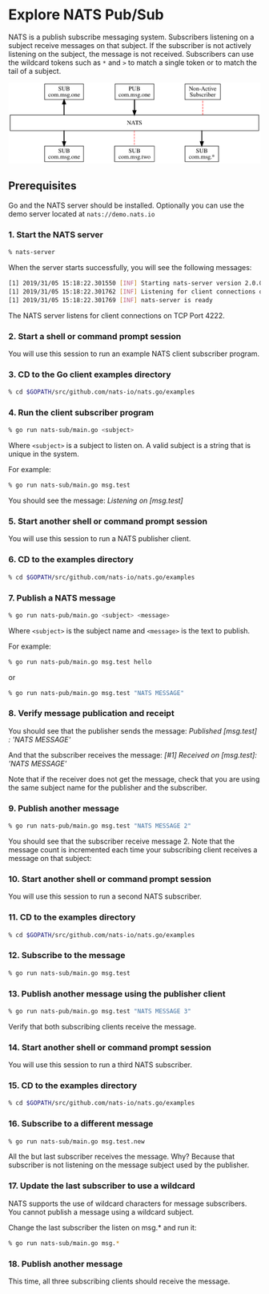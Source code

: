 # Explore NATS Pub/Sub

NATS is a publish subscribe messaging system. Subscribers listening on a subject receive messages on that subject. If the subscriber is not actively listening on the subject, the message is not received. Subscribers can use the wildcard tokens such as `*` and `>` to match a single token or to match the tail of a subject.

![](../../.gitbook/assets/pubsubtut.svg)

## Prerequisites

Go and the NATS server should be installed. Optionally you can use the demo server located at `nats://demo.nats.io`

### 1. Start the NATS server

```bash
% nats-server
```

When the server starts successfully, you will see the following messages:

```bash
[1] 2019/31/05 15:18:22.301550 [INF] Starting nats-server version 2.0.0
[1] 2019/31/05 15:18:22.301762 [INF] Listening for client connections on 0.0.0.0:4222
[1] 2019/31/05 15:18:22.301769 [INF] nats-server is ready
```

The NATS server listens for client connections on TCP Port 4222.

### 2. Start a shell or command prompt session

You will use this session to run an example NATS client subscriber program.

### 3. CD to the Go client examples directory

```bash
% cd $GOPATH/src/github.com/nats-io/nats.go/examples
```

### 4. Run the client subscriber program

```bash
% go run nats-sub/main.go <subject>
```

Where `<subject>` is a subject to listen on. A valid subject is a string that is unique in the system.

For example:

```bash
% go run nats-sub/main.go msg.test
```

You should see the message: _Listening on \[msg.test\]_

### 5. Start another shell or command prompt session

You will use this session to run a NATS publisher client.

### 6. CD to the examples directory

```bash
% cd $GOPATH/src/github.com/nats-io/nats.go/examples
```

### 7. Publish a NATS message

```bash
% go run nats-pub/main.go <subject> <message>
```

Where `<subject>` is the subject name and `<message>` is the text to publish.

For example:

```bash
% go run nats-pub/main.go msg.test hello
```

or

```bash
% go run nats-pub/main.go msg.test "NATS MESSAGE"
```

### 8. Verify message publication and receipt

You should see that the publisher sends the message: _Published \[msg.test\] : 'NATS MESSAGE'_

And that the subscriber receives the message: _\[\#1\] Received on \[msg.test\]: 'NATS MESSAGE'_

Note that if the receiver does not get the message, check that you are using the same subject name for the publisher and the subscriber.

### 9. Publish another message

```bash
% go run nats-pub/main.go msg.test "NATS MESSAGE 2"
```

You should see that the subscriber receive message 2. Note that the message count is incremented each time your subscribing client receives a message on that subject:

### 10. Start another shell or command prompt session

You will use this session to run a second NATS subscriber.

### 11. CD to the examples directory

```bash
% cd $GOPATH/src/github.com/nats-io/nats.go/examples
```

### 12. Subscribe to the message

```bash
% go run nats-sub/main.go msg.test
```

### 13. Publish another message using the publisher client

```bash
% go run nats-pub/main.go msg.test "NATS MESSAGE 3"
```

Verify that both subscribing clients receive the message.

### 14. Start another shell or command prompt session

You will use this session to run a third NATS subscriber.

### 15. CD to the examples directory

```bash
% cd $GOPATH/src/github.com/nats-io/nats.go/examples
```

### 16. Subscribe to a different message

```bash
% go run nats-sub/main.go msg.test.new
```

All the but last subscriber receives the message. Why? Because that subscriber is not listening on the message subject used by the publisher.

### 17. Update the last subscriber to use a wildcard

NATS supports the use of wildcard characters for message subscribers. You cannot publish a message using a wildcard subject.

Change the last subscriber the listen on msg.\* and run it:

```bash
% go run nats-sub/main.go msg.*
```

### 18. Publish another message

This time, all three subscribing clients should receive the message.

